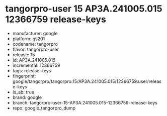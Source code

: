 # tangorpro-user 15 AP3A.241005.015 12366759 release-keys
- manufacturer: google
- platform: gs201
- codename: tangorpro
- flavor: tangorpro-user
- release: 15
- id: AP3A.241005.015
- incremental: 12366759
- tags: release-keys
- fingerprint: google/tangorpro/tangorpro:15/AP3A.241005.015/12366759:user/release-keys
- is_ab: true
- brand: google
- branch: tangorpro-user-15-AP3A.241005.015-12366759-release-keys
- repo: google_tangorpro_dump

